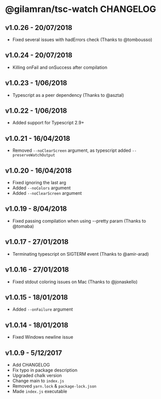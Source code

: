 # @gilamran/tsc-watch CHANGELOG

## v1.0.26 - 20/07/2018
* Fixed several issues with hadErrors check (Thanks to @tombousso)

## v1.0.24 - 20/07/2018
* Killing onFail and onSuccess after compilation

## v1.0.23 - 1/06/2018
* Typescript as a peer dependency (Thanks to @asztal)

## v1.0.22 - 1/06/2018
* Added support for Typescript 2.9+

## v1.0.21 - 16/04/2018
* Removed `--noClearScreen` argument, as typescript added `--preserveWatchOutput`

## v1.0.20 - 16/04/2018
* Fixed ignoring the last arg
* Added `--noColors` argument
* Added `--noClearScreen` argument

## v1.0.19 - 8/04/2018
* Fixed passing compilation when using --pretty param (Thanks to @tomaba)

## v1.0.17 - 27/01/2018
* Terminating typescript on SIGTERM event (Thanks to @amir-arad)

## v1.0.16 - 27/01/2018
* Fixed stdout coloring issues on Mac (Thanks to @jonaskello)

## v1.0.15 - 18/01/2018
* Added `--onFailure` argument

## v1.0.14 - 18/01/2018
* Fixed Windows newline issue

## v1.0.9 - 5/12/2017
* Add CHANGELOG
* Fix typo in package description
* Upgraded chalk version
* Change main to `index.js`
* Removed `yarn.lock` & `package-lock.json`
* Made `index.js` executable